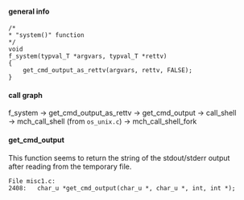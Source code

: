 #### general info

```
/*
* "system()" function
*/
void
f_system(typval_T *argvars, typval_T *rettv)
{
    get_cmd_output_as_rettv(argvars, rettv, FALSE);
}
```

#### call graph

f_system -> get_cmd_output_as_rettv -> get_cmd_output -> call_shell \
-> mch_call_shell (from `os_unix.c`) -> mch_call_shell_fork

#### get_cmd_output

This function seems to return the string of the stdout/stderr output \
after reading from the temporary file.

```
File misc1.c:
2408:   char_u *get_cmd_output(char_u *, char_u *, int, int *);
```
